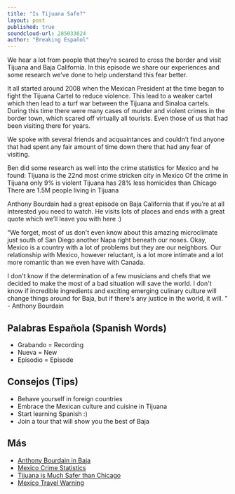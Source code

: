 ```yaml
---
title: "Is Tijuana Safe?"
layout: post
published: true
soundcloud-url: 285033624
author: "Breaking Español"
---
```

We hear a lot from people that they’re scared to cross the border and visit Tijuana and Baja California. In this episode we share our experiences and some research we’ve done to help understand this fear better.

 It all started around 2008 when the Mexican President at the time began to fight the Tijuana Cartel to reduce violence. This lead to a weaker cartel which then lead to a turf war between the Tijuana and Sinaloa cartels. During this time there were many cases of murder and violent crimes in the border town, which scared off virtually all tourists. Even those of us that had been visiting there for years.

We spoke with several friends and acquaintances and couldn’t find anyone that had spent any fair amount of time down there that had any fear of visiting.

Ben did some research as well into the crime statistics for Mexico and he found:
Tijuana is the 22nd most crime stricken city in Mexico
Of the crime in Tijuana only 9% is violent
Tijuana has 28% less homicides than Chicago
There are 1.5M people living in Tijuana

Anthony Bourdain had a great episode on Baja California that if you’re at all interested you need to watch. He visits lots of places and ends with a great quote which we’ll leave you with here :)

“We forget, most of us don't even know about this amazing microclimate just south of San Diego another Napa right beneath our noses. Okay, Mexico is a country with a lot of problems but they are our neighbors. Our relationship with Mexico, however reluctant, is a lot more intimate and a lot more romantic than we even have with Canada.

I don't know if the determination of a few musicians and chefs that we decided to make the most of a bad situation will save the world. I don't know if incredible ingredients and exciting emerging culinary culture will change things around for Baja, but if there's any justice in the world, it will. " - Anthony Bourdain


## Palabras Española (Spanish Words)
- Grabando = Recording
- Nueva = New
- Episodio = Episode

## Consejos (Tips)
- Behave yourself in foreign countries
- Embrace the Mexican culture and cuisine in Tijuana
- Start learning Spanish :)
- Join a tour that will show you the best of Baja

## Más
- [Anthony Bourdain in Baja](http://www.travelchannel.com/shows/anthony-bourdain/episodes/baja)
- [Mexico Crime Statistics](https://www.osac.gov/pages/ContentReportDetails.aspx?cid=19235)
- [Tijuana is Much Safer than Chicago](http://www.sandiegored.com/noticias/32773/Tijuana-is-much-safer-than-Chicago/)
- [Mexico Travel Warning](https://travel.state.gov/content/passports/en/alertswarnings/mexico-travel-warning.html)
